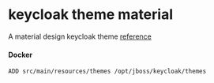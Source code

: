 # keycloak theme material

A material design keycloak theme [reference](https://materializecss.com/)

#### Docker

```
ADD src/main/resources/themes /opt/jboss/keycloak/themes
```
